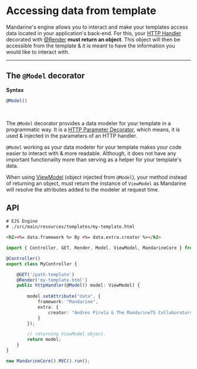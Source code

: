 # Accessing data from template
Mandarine's engine allows you to interact and make your templates access data located in your application's back-end. For this, your [HTTP Handler](/docs/mandarine/http-handlers) decorated with [@Render](docs/mandarine/template-engine#-code-render-code-decorator) **must return an object**. This object will then be accessible from the template & it is meant to have the information you would like to interact with.

----

## The `@Model` decorator

**Syntax**
```typescript
@Model()
```

&nbsp;

The `@Model` decorator provides a data modeler for your template in a programmatic way. It is a [HTTP Parameter Decorator](/docs/mandarine/http-handlers), which means, it is used & injected in the parameters of an HTTP handler.

`@Model` working as your data modeler for your template makes your code easier to interact with & more readable. Although, it does not have any important functionality more than serving as a helper for your template's data.

When using [ViewModel](https://doc.deno.land/https/raw.githubusercontent.com/mandarineorg/mandarinets/master/mvc-framework/core/modules/view-engine/viewModel.ts) (object injected from `@Model`), your method instead of returning an object, must return the instance of `ViewModel` as Mandarine will resolve the attributes added to the modeler at request time.

## API
```html
# EJS Engine
# ./src/main/resources/templates/my-template.html

<h2><%= data.framework %> By <%= data.extra.creator %></h2>
```

```typescript
import { Controller, GET, Render, Model, ViewModel, MandarineCore } from "https://deno.land/x/mandarinets@v2.0.0/mod.ts";

@Controller()
export class MyController {

    @GET('/path-template')
    @Render('my-template.html')
    public httpHandler(@Model() model: ViewModel) {
    
        model.setAttribute("data", {
            framework: "Mandarine",
            extra: {
                creator: "Andres Pirela & The MandarineTS Collaborators"
            }
        });

        // returning ViewModel object.
        return model;
    }
}

new MandarineCore().MVC().run();
```
